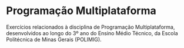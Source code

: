 # Programação Multiplataforma
Exercícios relacionados à disciplina de Programação Multiplataforma, desenvolvidos ao longo do 3º ano do Ensino Médio Técnico, da Escola Politécnica de Minas Gerais (POLIMIG).
